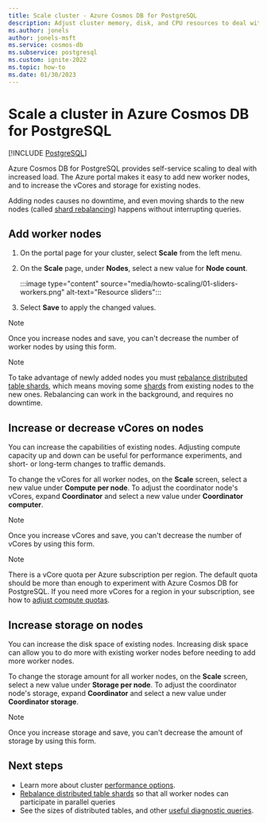 ```yaml
---
title: Scale cluster - Azure Cosmos DB for PostgreSQL
description: Adjust cluster memory, disk, and CPU resources to deal with increased load.
ms.author: jonels
author: jonels-msft
ms.service: cosmos-db
ms.subservice: postgresql
ms.custom: ignite-2022
ms.topic: how-to
ms.date: 01/30/2023
---
```


# Scale a cluster in Azure Cosmos DB for PostgreSQL

[!INCLUDE [PostgreSQL](../includes/appliesto-postgresql.md)]

Azure Cosmos DB for PostgreSQL provides self-service
scaling to deal with increased load. The Azure portal makes it easy to add new
worker nodes, and to increase the vCores and storage for existing nodes.

Adding nodes causes no downtime, and even moving shards to the new nodes (called [shard
rebalancing](howto-scale-rebalance.md)) happens without interrupting
queries.

## Add worker nodes

1. On the portal page for your cluster, select **Scale** from the left menu.

1. On the **Scale** page, under **Nodes**, select a new value for **Node count**.

   :::image type="content" source="media/howto-scaling/01-sliders-workers.png" alt-text="Resource sliders":::

1. Select **Save** to apply the changed values.

> [!NOTE]
> Once you increase nodes and save, you can't decrease the number of worker nodes by using this form.

> [!NOTE]
> To take advantage of newly added nodes you must [rebalance distributed table
> shards](howto-scale-rebalance.md), which means moving some
> [shards](concepts-distributed-data.md#shards) from existing nodes
> to the new ones. Rebalancing can work in the background, and requires no
> downtime.

## Increase or decrease vCores on nodes

You can increase the capabilities of existing nodes. Adjusting compute capacity up and down can be useful for performance
experiments, and short- or long-term changes to traffic demands.

To change the vCores for all worker nodes, on the **Scale** screen, select a new value under **Compute per node**. To adjust the coordinator node's vCores, expand **Coordinator** and select a new value under **Coordinator computer**.

> [!NOTE]
> Once you increase vCores and save, you can't decrease the number of vCores by using this form.

> [!NOTE]
> There is a vCore quota per Azure subscription per region.  The default quota
> should be more than enough to experiment with Azure Cosmos DB for PostgreSQL.  If you
> need more vCores for a region in your subscription, see how to [adjust
> compute quotas](howto-compute-quota.md).

## Increase storage on nodes

You can increase the disk space of existing
nodes. Increasing disk space can allow you to do more with existing worker
nodes before needing to add more worker nodes.

To change the storage amount for all worker nodes, on the **Scale** screen, select a new value under **Storage per node**. To adjust the coordinator node's storage, expand **Coordinator** and select a new value under **Coordinator storage**.

> [!NOTE]
> Once you increase storage and save, you can't decrease the amount of storage by using this form.

## Next steps

- Learn more about cluster [performance options](resources-compute.md).
- [Rebalance distributed table shards](howto-scale-rebalance.md)
  so that all worker nodes can participate in parallel queries
- See the sizes of distributed tables, and other [useful diagnostic
  queries](howto-useful-diagnostic-queries.md).
